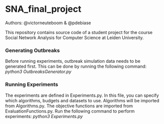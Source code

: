 # SNA_final_project

Authors:
@victorneuteboom & @pdebiase

This repository contains source code of a student project for the course Social Network Analysis for Computer Science at Leiden University.

### Generating Outbreaks
Before running experiments, outbreak simulation data needs to be generated first. This can be done by running the following command:
<i> python3 OutbreaksGenerator.py </i>

### Running Experiments
The experiments are defined in Experiments.py. In this file, you can specify which algorithms, budgets and datasets to use. 
Algorithms will be imported from Algorithms.py. The objective functions are imported from EvaluationFunctions.py.
Run the following command to perform experiments:
<i> python3 Experiments.py </i>

